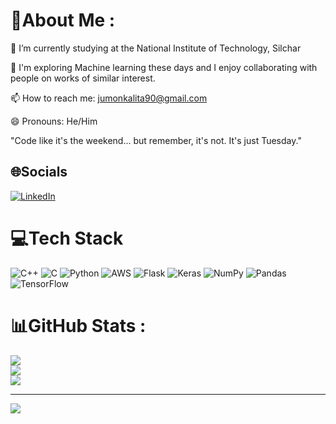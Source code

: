 # 💫About Me :

🔭 I’m currently studying at the National Institute of Technology, Silchar

🌱 I'm exploring Machine learning these days and I enjoy collaborating with people on works of similar interest.

📫 How to reach me: jumonkalita90@gmail.com

😄 Pronouns: He/Him

"Code like it's the weekend... but remember, it's not. It's just Tuesday."

## 🌐Socials
[![LinkedIn](https://img.shields.io/badge/LinkedIn-%230077B5.svg?logo=linkedin&logoColor=white)](https://linkedin.com/in/https://www.linkedin.com/in/juman-krishna-kalita-660717289/) 

# 💻Tech Stack
![C++](https://img.shields.io/badge/c++-%2300599C.svg?style=plastic&logo=c%2B%2B&logoColor=white) ![C](https://img.shields.io/badge/c-%2300599C.svg?style=plastic&logo=c&logoColor=white) ![Python](https://img.shields.io/badge/python-3670A0?style=plastic&logo=python&logoColor=ffdd54) ![AWS](https://img.shields.io/badge/AWS-%23FF9900.svg?style=plastic&logo=amazon-aws&logoColor=white) ![Flask](https://img.shields.io/badge/flask-%23000.svg?style=plastic&logo=flask&logoColor=white) ![Keras](https://img.shields.io/badge/Keras-%23D00000.svg?style=plastic&logo=Keras&logoColor=white) ![NumPy](https://img.shields.io/badge/numpy-%23013243.svg?style=plastic&logo=numpy&logoColor=white) ![Pandas](https://img.shields.io/badge/pandas-%23150458.svg?style=plastic&logo=pandas&logoColor=white) ![TensorFlow](https://img.shields.io/badge/TensorFlow-%23FF6F00.svg?style=plastic&logo=TensorFlow&logoColor=white)
# 📊GitHub Stats :
![](https://github-readme-stats.vercel.app/api?username=jumon000&theme=radical&hide_border=false&include_all_commits=false&count_private=false)<br/>
![](https://github-readme-streak-stats.herokuapp.com/?user=jumon000&theme=radical&hide_border=false)<br/>
![](https://github-readme-stats.vercel.app/api/top-langs/?username=jumon000&theme=radical&hide_border=false&include_all_commits=false&count_private=false&layout=compact)

---
[![](https://visitcount.itsvg.in/api?id=jumon000&icon=0&color=0)](https://visitcount.itsvg.in)
